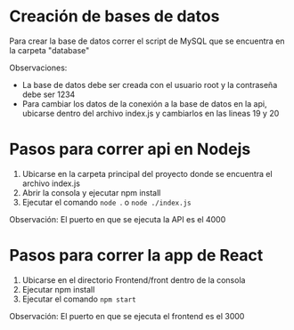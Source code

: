 # Creación de bases de datos
Para crear la base de datos correr el script de MySQL que se encuentra en la carpeta "database"

Observaciones:
- La base de datos debe ser creada con el usuario root y la contraseña debe ser 1234
- Para cambiar los datos de la conexión a la base de datos en la api, ubicarse dentro del archivo index.js y cambiarlos en las lineas 19 y 20 

# Pasos para correr api en Nodejs 
1. Ubicarse en la carpeta principal del proyecto donde se encuentra el archivo index.js
2. Abrir la consola y ejecutar npm install
3. Ejecutar el comando ```node ```. o ```node ./index.js```

Observación: El puerto en que se ejecuta la API es el 4000

# Pasos para correr la app de React
1. Ubicarse en el directorio Frontend/front dentro de la consola
2. Ejecutar npm install
3. Ejecutar el comando ```npm start```


Observación: El puerto en que se ejecuta el frontend es el 3000
